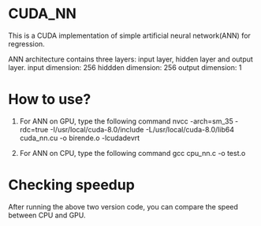 # CUDA_NN

This is a CUDA implementation of simple artificial neural network(ANN) for regression. 

ANN architecture contains three layers: input layer, hidden layer and output layer.
input dimension: 256
hiddden dimension: 256
output  dimension: 1

# How to use?

1. For ANN on GPU, type the following command
nvcc -arch=sm_35 -rdc=true -I/usr/local/cuda-8.0/include -L/usr/local/cuda-8.0/lib64  cuda_nn.cu -o birende.o  -lcudadevrt

2. For ANN on CPU, type the following command
gcc cpu_nn.c -o test.o

# Checking speedup
After running the above two version code, you can compare the speed between CPU and GPU.
